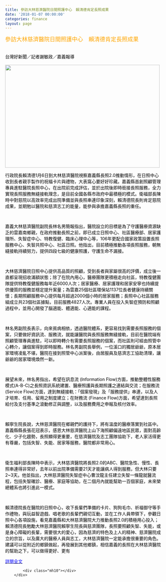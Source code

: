 ```yaml
---
title: 參訪大林慈濟醫院日間照護中心　賴清德肯定長照成果
date: '2018-01-07 00:00:00'
categories: finance
layout: page
---
```


<div class="text">
			<div>
	<span style="font-size:18px;"><span style="color:#ffa500;">參訪大林慈濟醫院日間照護中心　賴清德肯定長照成果</span></span></div>
<div>
	&nbsp;</div>
<div>
	&nbsp;</div>
<div>
	<span style="color:#000000;"><span style="font-size:14px;">台灣好新聞／記者謝敏政／嘉義報導&nbsp;</span></span></div>
<div>
	&nbsp;</div>
<article>
	<div>
		<span style="color:#000000;"><span style="font-size:14px;"><img src="https://www.taiwanhot.net/wp-content/uploads/2018/01/5a508717554b5.jpg?mode=all" style="height: 333px; width: 500px;"></span></span></div>
	<p>
		<span style="color:#000000;"><span style="font-size:14px;">行政院長賴清德1月6日到大林慈濟醫院視察嘉義縣長照2.0推動情形，在日照中心收到長者親手製作的祝福卡片與禮物，大表窩心要好好珍藏。嘉義縣首創照顧管理專員進駐醫院長照中心，在出院前完成評估，並於出院後即時銜接長照服務，全力實現長照服務無縫接軌理念，是目前全國各縣市政府中最積極的模式。衛福部長陳時中對慈院以高效率完成出院準備並與長照串連印象深刻，賴清德院長則肯定慈院成果，並期勉以醫院和慈濟志工的能量，能參與承擔嘉義縣長照的重任。</span></span></p>
	<br>
	<p>
		<span style="color:#000000;"><span style="font-size:14px;">嘉義大林慈濟醫院副院長林名男簡報指出，醫院設立的目標是為了守護醫療資源缺乏的雲嘉南鄉親，在政府推動長照之前，即已成立日照中心、社區醫療部、居家護理所、失智症中心、特教復健、臨床心理中心等，106年更配合國家政策設置長照服務中心、失智共照中心、社區日照。他指出，目前積極推動各項長照服務，朝無縫接軌持續努力，提供四段七級的健康照護，守護生命不漏接。</span></span></p>
	<br>
	<p>
		<span style="color:#000000;"><span style="font-size:14px;">大林慈濟醫院日照中心提供高品質的照顧，受到長者與家屬很高的評價，成立後一直都呈現招收滿額狀態；除了在院內用心，醫療團隊更積極走向社區，特教復健團隊提供特教復健服務每年近6000人次；居家醫療、居家護理和居家安寧也持續提供優質的服務並穩定提升案量；為雲嘉25個社區環保站1137位長者健康持續關懷；長期照顧服務中心提供每月超過2000個小時的居家服務；長照中心社區服務組成立共23個社區據點，目前服務4827人次。專業人員在投入失智症預防和照顧過程中，並用心開發了腦適能、體適能、心適能的課程。</span></span></p>
	<br>
	<p>
		<span style="color:#000000;"><span style="font-size:14px;">林名男副院長表示，向來貧病相依，透過醫院體系，更容易找到需要長照服務的個案，只要做好資訊流、服務流，就能讓醫院與長照服務無縫接軌，目前在醫院端有照顧管理專員進駐，可以即時轉介有需要長照服務的個案，而社區則可經由照管中心轉介，讓個案得到即時服務。林名男副院長舉例，一位溪口的獨居爺爺，原本居家環境凌亂不堪，醫院在接到照管中心派案後，由居服員及慈濟志工協助清理，讓爺爺的居家環境煥然一新。</span></span></p>
	<br>
	<p>
		<span style="color:#000000;"><span style="font-size:14px;">展望未來，林名男指出，希望在訊息流 (Information Flow)方面，推動整體性服務模式(A-B-C)之長照資訊系統建置、醫療照護與長期照護之連結與交流；在服務流(Service Flow)方面，達到無縫接軌：「個案發現」及「服務提供」串連，以及人才培育、任用、留用之制度建立；在財務流 (Finance Flow)方面，希望達到長照給付及支付基準之滾動修正與調整，以及服務費用之申報及核付效率。</span></span></p>
	<br>
	<p>
		<span style="color:#000000;"><span style="font-size:14px;">賴寧生院長說，大林慈濟醫院在鄉親們的護持下，將有溫度的醫療落實到社區中。嘉義縣縣長張花冠表示，感恩大林慈濟醫院上山下海照顧偏遠地區民眾，面對高齡化、少子化趨勢，長照顯得更重要，在慈濟醫院及志工團隊協助下，老人家活得更有尊嚴，包括失智、失能、居家等服務，醫院都非常用心。</span></span></p>
	<br>
	<p>
		<span style="color:#000000;"><span style="font-size:14px;">衛生福利部長陳時中表示，大林慈濟醫院將長照2.0的ABC、醫院急性、慢性、長照串連得非常好，去年以前出院準備需要21天才能讓病人得到服務，但大林只要2~3天。他並指出，大林慈濟醫院失智症中心曹汶龍主任建立失智一條龍就醫流程，包括失智確診、醫療、家庭等協助，在二個月內就能幫助一百個家庭，未來榮總體系也將引進此一模式。</span></span></p>
	<br>
	<p>
		<span style="color:#000000;"><span style="font-size:14px;">賴清德院長在醫院的日照中心，收下長輩們準備的卡片、狗狗毛巾、祈福御守等手作禮物，與玩益智遊戲、唱老歌的長輩們親切互動，並在工作人員帶領下，參觀日照中心各項設施，看見嘉義縣和大林慈濟醫院大力推動長照2.0的積極用心投入；賴清德院長勉勵大林慈濟醫院賴寧生院長與慈濟團隊，長照要照顧失智、失能，或是身心障礙的長輩，需要很大的愛心，因為慈濟的特色及上人的精神、慈濟醫院成立的宗旨，以及廣大的醫療人員與志工，大林慈濟醫院一定能承擔很重要的角色。建議可以從附近的鄉鎮做起，再發展到其他鄉鎮，相信嘉義的長照在大林慈濟醫院的幫助之下，可以做得更好、更有</span></span></p>
	<p>
		<span style="font-size:14px;"><a href="https://n.yam.com/Article/20180106260231"><span style="color:#0000ff;">詳閱全文</span></a></span></p>
</article>

			<div class="mh10"></div>
		</div>